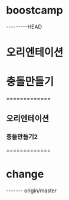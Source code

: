 # boostcamp
---------HEAD
# 오리엔테이션
# 충돌만들기
=============
## 오리엔테이션
### 충돌만들기2
=============
# change

------- origin/master
